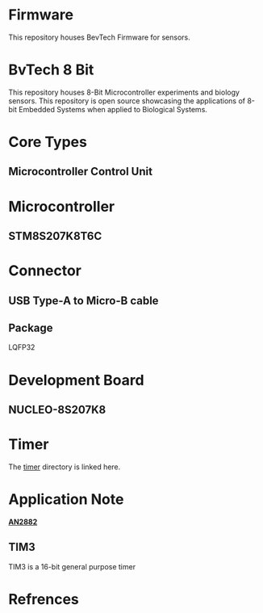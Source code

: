 # Firmware
This repository houses BevTech Firmware for sensors.
# BvTech 8 Bit
This repository houses 8-Bit Microcontroller experiments and biology sensors. This repository is open source showcasing the applications of 8-bit Embedded Systems when applied to Biological Systems.
# Core Types
## Microcontroller Control Unit
# Microcontroller
## STM8S207K8T6C
# Connector
## USB Type-A to Micro-B cable
## Package
LQFP32
# Development Board
## NUCLEO-8S207K8

# Timer
The [timer](https://github.com/beverlymedtech/firmware/tree/main/timer) directory is linked here.
# Application Note
**[AN2882](https://www.st.com/resource/en/application_note/an2822-stm8s-and-stm8a-high-speed-internal-oscillator-calibration-stmicroelectronics.pdf)**

## TIM3
TIM3 is a 16-bit general purpose timer

# Refrences

